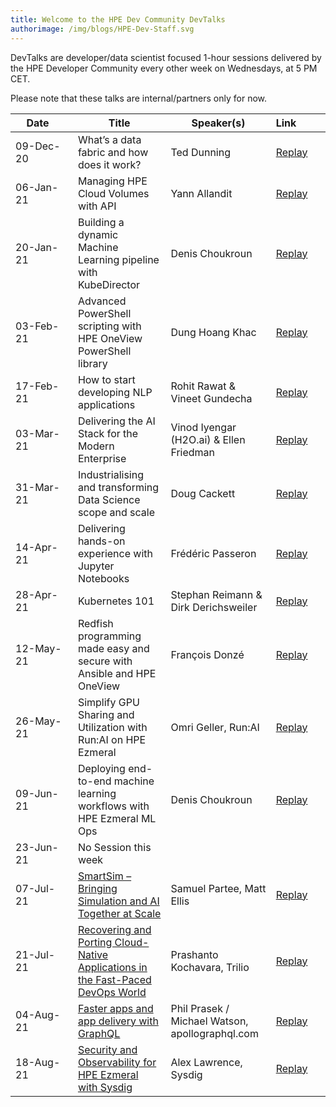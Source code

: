 ```yaml
---
title: Welcome to the HPE Dev Community DevTalks
authorimage: /img/blogs/HPE-Dev-Staff.svg
---
```

DevTalks are developer/data scientist focused 1-hour sessions delivered by the HPE Developer Community
 every other week on Wednesdays, at 5 PM CET. 

Please note that these talks are internal/partners only for now.

| &nbsp;&nbsp;&nbsp;&nbsp;Date&nbsp;&nbsp;&nbsp;&nbsp;&nbsp;&nbsp;&nbsp; | Title                                                                           | Speaker(s)                                      | Link&nbsp;&nbsp;&nbsp;&nbsp;&nbsp;&nbsp;&nbsp;&nbsp;&nbsp;                                           |
| ---------------------------------------------------------------------- | ------------------------------------------------------------------------------- | ----------------------------------------------- | ---------------------------------------------------------------------------------------------------- |
| 09-Dec-20                                                              | What’s a data fabric and how does it work?                                      | Ted Dunning                                     | [Replay](https://vimeo.com/489790992/47e806f228)                                                     |
| 06-Jan-21                                                              | Managing HPE Cloud Volumes with API                                             | Yann Allandit                                   | [Replay](https://vimeo.com/498286520/1a5f5f742a)                                                     |
| 20-Jan-21                                                              | Building a dynamic Machine Learning pipeline with KubeDirector                  | Denis Choukroun                                 | [Replay](https://vimeo.com/503611948/9f1da1c349)                                                                |
| 03-Feb-21                                                              | Advanced PowerShell scripting with HPE OneView PowerShell library               | Dung Hoang Khac                                 | [Replay](https://vimeo.com/508802530)                                                                |
| 17-Feb-21                                                              | How to start developing NLP applications                                        | Rohit Rawat & Vineet Gundecha                   | [Replay]( https://vimeo.com/514054456/fc11ffd8cf)                                                                |
| 03-Mar-21                                                              | Delivering the AI Stack for the Modern Enterprise                               | Vinod Iyengar (H2O.ai) &  Ellen Friedman        | [Replay](https://vimeo.com/520629079/56fecc72f8)                                                     |
| 31-Mar-21                                                              | Industrialising and transforming Data Science scope and scale                   | Doug Cackett                                    | [Replay](https://vimeo.com/532641045/d498467501)                                                     |
| 14-Apr-21                                                              | Delivering hands-on experience with Jupyter Notebooks                           | Frédéric Passeron                               | [Replay](https://vimeo.com/538827953/40387677ef)                                                     |
| 28-Apr-21                                                              | Kubernetes 101                                                                  | Stephan Reimann & Dirk Derichsweiler            | [Replay](https://vimeo.com/545011185/c1743960d0)                                                     |
| 12-May-21                                                              | Redfish programming made easy and secure with Ansible and HPE OneView           | François Donzé                                  | [Replay](https://vimeo.com/551601359/637575f495)                                                     |
| 26-May-21                                                              | Simplify GPU Sharing and Utilization with Run:AI on HPE Ezmeral                 | Omri Geller, Run:AI                             | [Replay](https://vimeo.com/557113873/5f3a04fc1e)                                                     |
| 09-Jun-21                                                              | Deploying end-to-end machine learning workflows​ with HPE Ezmeral ML Ops        | Denis Choukroun                                 | [Replay](https://vimeo.com/562745492/d1f03aa406)                                                     |
| 23-Jun-21                                                              | No Session this week                                                            |                                                 |                                                                                                      |
| 07-Jul-21                                                              | [SmartSim – Bringing Simulation and AI Together at Scale](https://hpe-developer-portal.s3.amazonaws.com/uploads/media/2021/7/DevTalk-SmartSim-jul-7-2021.pdf)                         | Samuel Partee, Matt Ellis                       | [Replay](https://vimeo.com/manage/videos/573904060)                                                  |
| 21-Jul-21                                                              | [Recovering and Porting Cloud-Native Applications in the Fast-Paced DevOps World](https://hpe-developer-portal.s3.amazonaws.com/uploads/media/2021/7/DevTalk32-TrilioVault-21-july-2021.pdf) | Prashanto Kochavara, Trilio                     | [Replay](https://www.hpe.com/h22228/video-gallery/us/en/aa03e5ce-2f37-46cb-8a2e-cc72f055be9a/video/) |
| 04-Aug-21                                                              | [Faster apps and app delivery with GraphQL](https://hpe-developer-portal.s3.amazonaws.com/uploads/media/2021/8/DevTalk33-Faster-apps-and-app-delivery-with-GraphQL.pdf)                                       | Phil Prasek / Michael Watson, apollographql.com | [Replay](https://www.hpe.com/h22228/video-gallery/us/en/ec99f0f3-3429-47a7-97ce-b1145c648fac/video/) |
| 18-Aug-21                                                              | [Security and Observability for HPE Ezmeral with Sysdig](https://hpe-developer-portal.s3.amazonaws.com/uploads/media/2021/8/Sysdig-and-HPE-final.pdf)                          | Alex Lawrence, Sysdig​                          |  [Replay](https://www.hpe.com/h22228/video-gallery/us/en/bcac1098-c035-493f-9827-b4d6d0149b8e/video/)  |